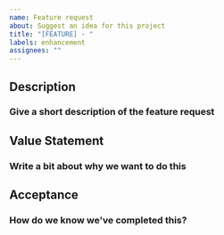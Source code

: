 ```yaml
---
name: Feature request
about: Suggest an idea for this project
title: "[FEATURE] - "
labels: enhancement
assignees: ""
---
```


## Description

### Give a short description of the feature request

## Value Statement

### Write a bit about why we want to do this

## Acceptance

### How do we know we've completed this?
